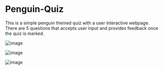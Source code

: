 # Penguin-Quiz

This is a simple penguin themed quiz with a user interactive webpage. 
There are 5 questions that accepts user input and provides feedback once the quiz is marked. 

![image](https://user-images.githubusercontent.com/115895656/212815540-0c03ea2a-c43d-4794-b676-3df0041819ba.png)

![image](https://user-images.githubusercontent.com/115895656/212815613-2e3c3abb-3de7-4754-aa13-d31993b390ef.png)

![image](https://user-images.githubusercontent.com/115895656/212815866-47dbacc1-4d82-41a7-95dd-f604f387bfcb.png)


